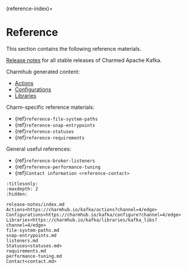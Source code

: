 (reference-index)=
# Reference

This section contains the following reference materials.

[Release notes](reference-release-notes-index) for all stable releases of Charmed Apache Kafka.

Charmhub generated content:

* [Actions](https://charmhub.io/kafka/actions?channel=4/edge)
* [Configurations](https://charmhub.io/kafka/configure?channel=4/edge)
* [Libraries](https://charmhub.io/kafka/libraries/kafka_libs?channel=4/edge)

Charm-specific reference materials:

* {ref}`reference-file-system-paths`
* {ref}`reference-snap-entrypoints`
* {ref}`reference-statuses`
* {ref}`reference-requirements`

General useful references:

* {ref}`reference-broker-listeners`
* {ref}`reference-performance-tuning`
* {ref}`Contact information <reference-contact>`

```{toctree}
:titlesonly:
:maxdepth: 2
:hidden:

release-notes/index.md
Actions<https://charmhub.io/kafka/actions?channel=4/edge>
Configurations<https://charmhub.io/kafka/configure?channel=4/edge>
Libraries<https://charmhub.io/kafka/libraries/kafka_libs?channel=4/edge>
file-system-paths.md
snap-entrypoints.md
listeners.md
Statuses<statuses.md>
requirements.md
performance-tuning.md
Contact<contact.md>
```
